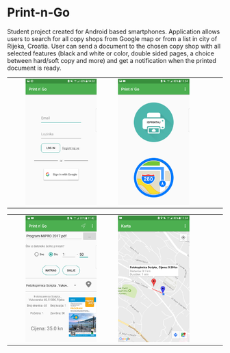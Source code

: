 # Print-n-Go
Student project created for Android based smartphones. 
Application allows users to search for all copy shops from Google map or from a list in city of Rijeka, Croatia. User can send a document to the chosen copy shop with all selected features (black and white or color, double sided pages, a choice between hard/soft copy and more) and get a notification when the printed document is ready.


<table border='0'>
    <tr>
        <td class="style8" align="center">
            <img src="/images/login.png" width="70%" /></td>
        <td class="style8">
            <img src="/images/menu.png" width="70%" /></td>
    </tr>
</table>

<table border='0'>
    <tr>
        <td class="style8" align="center">
            <img src="/images/order.png" width="70%" /></td>
        <td class="style8">
            <img src="/images/map.png" width="70%" /></td>
    </tr>
</table>
